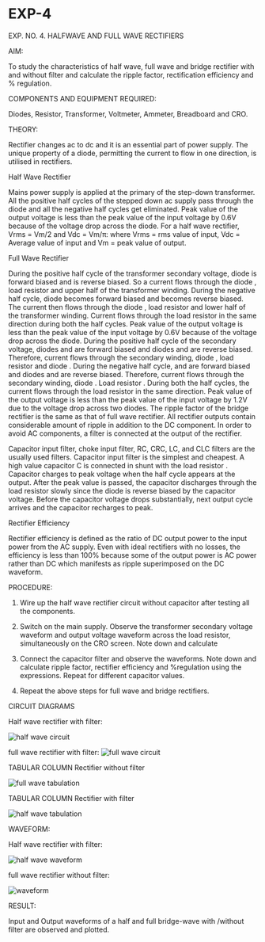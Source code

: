 # EXP-4
EXP. NO. 4. 		HALFWAVE  AND FULL WAVE  RECTIFIERS

AIM:

To study the characteristics of half wave, full wave and bridge rectifier with and without filter and calculate the ripple factor, rectification efficiency and % regulation.

COMPONENTS  AND  EQUIPMENT  REQUIRED:

Diodes,  Resistor,  Transformer,  Voltmeter, Ammeter, Breadboard and CRO.

THEORY:

Rectifier changes ac to dc and it is an essential part of power supply. The unique property of a diode, permitting the current to flow in one direction, is utilised in rectifiers.

Half Wave Rectifier

Mains power supply is applied at the primary of the step-down transformer. All the positive half cycles of the stepped down ac supply pass through the diode and all the negative half cycles get eliminated. Peak value of the output voltage is less than the peak value of the input voltage by 0.6V because of the voltage drop across the diode.
For a half wave rectifier, Vrms = Vm/2 and Vdc = Vm/π: where Vrms = rms value of input, Vdc = Average value of input and Vm = peak value of output.


Full Wave Rectifier

During the positive half cycle of the transformer secondary voltage, diode     is forward biased and      is reverse biased. So a current flows through the diode     , load resistor      and upper half of the transformer  winding.  During  the  negative  half  cycle,  diode       becomes  forward  biased  and becomes reverse biased. The current then flows through the diode     , load resistor      and lower half of the transformer winding. Current flows through the load resistor in the same direction during both the half cycles. Peak value of the output voltage is less than the peak value of the input voltage by 0.6V
because of the voltage drop across the diode.
During the positive half cycle of the secondary voltage, diodes      and      are forward biased and diodes and      are reverse biased. Therefore, current flows through the secondary winding, diode     , load resistor and diode    . During the negative half cycle,      and      are forward biased and diodes      and      are reverse biased. Therefore, current flows through the secondary winding, diode     . Load resistor  .   During both the half cycles, the current flows through the load resistor in the same direction. Peak value of the output voltage is less than the peak value of the input voltage by 1.2V due to the voltage drop across two diodes. The ripple factor of the bridge rectifier is the same as that of full wave rectifier.
All rectifier outputs contain considerable amount of ripple in addition to the DC component. In order to avoid AC components, a filter is connected at the output of the rectifier.

Capacitor input filter, choke input filter, RC, CRC, LC, and CLC filters are the usually used filters. Capacitor input filter is the simplest and cheapest. A high value capacitor C is connected in shunt with the load resistor     . Capacitor charges to peak voltage      when the half cycle appears at the output. After the peak value is passed, the capacitor discharges through the load resistor slowly since the diode is reverse biased by the capacitor voltage. Before the capacitor voltage drops substantially, next output cycle arrives and the capacitor recharges to peak.

Rectifier Efficiency

Rectifier efficiency is defined as the ratio of DC output power to the input power from the AC supply. Even with ideal rectifiers with no losses, the efficiency is less than 100% because some of the output power is AC power rather than DC which manifests as ripple superimposed on the DC waveform.

PROCEDURE:

1.   Wire up the half wave rectifier circuit without capacitor after testing all the components.

2.   Switch on the main supply. Observe the transformer secondary voltage waveform and output voltage waveform across the load resistor, simultaneously on the CRO screen. Note down       and calculate
  
3.   Connect the capacitor filter and observe the waveforms. Note down and calculate ripple factor, rectifier efficiency and %regulation using the expressions. Repeat for different capacitor values.

4.   Repeat the above steps for full wave and bridge rectifiers.

CIRCUIT DIAGRAMS

Half wave rectifier with filter:

![half wave circuit](https://github.com/user-attachments/assets/c21af810-1202-408f-894e-80175703a20b)

full wave rectifier with filter:
![full wave circuit](https://github.com/user-attachments/assets/5d3104f8-4e22-492b-ae38-aab3f1043d8f)

TABULAR COLUMN
Rectifier without filter

![full wave tabulation](https://github.com/user-attachments/assets/874d845f-8b23-4189-84b2-f89d58802184)


TABULAR COLUMN
Rectifier with filter

![half wave tabulation](https://github.com/user-attachments/assets/06369e7f-9eb9-432e-9934-ea5b916ab186)

WAVEFORM:

Half wave rectifier with filter:

![half wave waveform](https://github.com/user-attachments/assets/2e26b78c-85fe-409e-9109-b26662ed34c0)

full wave rectifier without filter:

![waveform](https://github.com/user-attachments/assets/f3eef4a7-a3c9-4c08-b419-6b3c131e3097)

RESULT:

Input and Output waveforms of a half and full bridge-wave with /without filter are observed and plotted.
